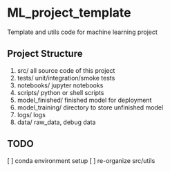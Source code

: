 # ML_project_template
Template and utils code for machine learning project

## Project Structure
1. src/ all source code of this project 
2. tests/ unit/integration/smoke tests
3. notebooks/ jupyter notebooks 
4. scripts/ python or shell scripts
5. model_finished/ finished model for deployment
6. model_training/ directory to store unfinished model
7. logs/ logs 
8. data/ raw_data, debug data

## TODO

[ ] conda environment setup
[ ] re-organize src/utils

